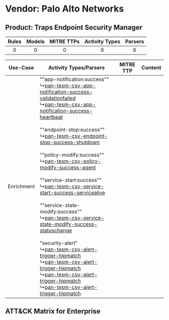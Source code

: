 Vendor: Palo Alto Networks
==========================
Product: Traps Endpoint Security Manager
----------------------------------------
| Rules | Models | MITRE TTPs | Activity Types | Parsers |
|:-----:|:------:|:----------:|:--------------:|:-------:|
|   0   |   0    |     0      |       6        |    6    |

|  Use-Case  | Activity Types/Parsers    | MITRE TTP | Content    |
|:----------:| ---- | --------- | ---- |
| Enrichment |  ""app-notification:success""<br> ↳[pan-tesm-csv-app-notification-success-validationfailed](Ps/pC_pantesmcsvappnotificationsuccessvalidationfailed.md)<br> ↳[pan-tesm-csv-app-notification-success-heartbeat](Ps/pC_pantesmcsvappnotificationsuccessheartbeat.md)<br><br> ""endpoint-stop:success""<br> ↳[pan-tesm-csv-endpoint-stop-success-shutdown](Ps/pC_pantesmcsvendpointstopsuccessshutdown.md)<br><br> ""policy-modify:success""<br> ↳[pan-tesm-csv-policy-modify-success-agent](Ps/pC_pantesmcsvpolicymodifysuccessagent.md)<br><br> ""service-start:success""<br> ↳[pan-tesm-csv-service-start-success-servicealive](Ps/pC_pantesmcsvservicestartsuccessservicealive.md)<br><br> ""service-state-modify:success""<br> ↳[pan-tesm-csv-service-state-modify-success-statuschange](Ps/pC_pantesmcsvservicestatemodifysuccessstatuschange.md)<br><br> "security-alert"<br> ↳[pan-tesm-csv-alert-trigger-hipmatch](Ps/pC_pantesmcsvalerttriggerhipmatch.md)<br> ↳[pan-tesm-csv-alert-trigger-hipmatch](Ps/pC_pantesmcsvalerttriggerhipmatch.md)<br> ↳[pan-tesm-csv-alert-trigger-hipmatch](Ps/pC_pantesmcsvalerttriggerhipmatch.md)<br> ↳[pan-tesm-csv-alert-trigger-hipmatch](Ps/pC_pantesmcsvalerttriggerhipmatch.md)<br> |    | [](RM/r_m_palo_alto_networks_traps_endpoint_security_manager_Enrichment.md) |

ATT&CK Matrix for Enterprise
----------------------------
